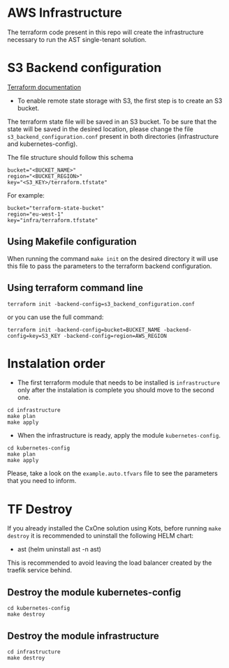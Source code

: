 # AWS Infrastructure

The terraform code present in this repo will create the infrastructure necessary to run the AST single-tenant solution.

# S3 Backend configuration

[Terraform documentation](https://www.terraform.io/language/settings/backends/s3)

 - To enable remote state storage with S3, the first step is to create an S3 bucket.

The terraform state file will be saved in an S3 bucket. To be sure that the state will be saved in the desired location, please change the file `s3_backend_configuration.conf` present in both directories (infrastructure and kubernetes-config).

The file structure should follow this schema
```
bucket="<BUCKET_NAME>"
region="<BUCKET_REGION>"
key="<S3_KEY>/terraform.tfstate"
```

For example:
```
bucket="terraform-state-bucket"
region="eu-west-1"
key="infra/terraform.tfstate"
```


## Using Makefile configuration
When running the command `make init` on the desired directory it will use this file to pass the parameters to the terraform backend configuration.

## Using terraform command line
`terraform init -backend-config=s3_backend_configuration.conf`

or you can use the full command:

`terraform init -backend-config=bucket=BUCKET_NAME -backend-config=key=S3_KEY -backend-config=region=AWS_REGION`

# Instalation order

- The first terraform module that needs to be installed is `infrastructure`  only after the instalation is complete you should move to the second one.


```
cd infrastructure
make plan
make apply
```


- When the infrastructure is ready, apply the module `kubernetes-config`.

```
cd kubernetes-config
make plan
make apply
```

Please, take a look on the `example.auto.tfvars` file to see the parameters that you need to inform.



# TF Destroy


If you already installed the CxOne solution using Kots, before running `make destroy` it is recommended to uninstall the following HELM chart:
- ast (helm uninstall ast -n ast)

This is recommended to avoid leaving the load balancer created by the traefik service behind.

## Destroy the module kubernetes-config

```
cd kubernetes-config
make destroy
```

## Destroy the module infrastructure

```
cd infrastructure
make destroy
```